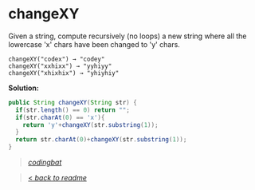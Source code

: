 # changeXY

Given a string, compute recursively (no loops) a new string where all the lowercase 'x' chars have been changed to 'y' chars.

```
changeXY("codex") → "codey"
changeXY("xxhixx") → "yyhiyy"
changeXY("xhixhix") → "yhiyhiy"
```

**Solution:**

```java
public String changeXY(String str) {
  if(str.length() == 0) return "";
  if(str.charAt(0) == 'x'){
    return 'y'+changeXY(str.substring(1));
  }
  return str.charAt(0)+changeXY(str.substring(1));
}
```

> _[codingbat](https://codingbat.com/prob/p101372)_

> [< _back to readme_](/README.md)
